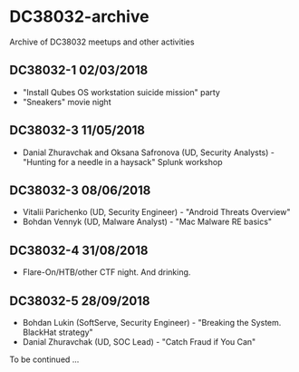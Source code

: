 # DC38032-archive
Archive of DC38032 meetups and other activities

## DC38032-1 02/03/2018
* "Install Qubes OS workstation suicide mission" party
* "Sneakers" movie night

## DC38032-3  11/05/2018
* Danial Zhuravchak and Oksana Safronova (UD, Security Analysts) - "Hunting for a needle in a haysack" Splunk workshop

## DC38032-3  08/06/2018
* Vitalii Parichenko (UD, Security Engineer) - "Android Threats Overview"
* Bohdan Vennyk (UD, Malware Analyst) - "Mac Malware RE basics"

## DC38032-4 31/08/2018
* Flare-On/HTB/other CTF night. And drinking. 

## DC38032-5 28/09/2018
* Bohdan Lukin (SoftServe, Security Engineer) - "Breaking the System. BlackHat strategy" 
* Danial Zhuravchak (UD, SOC Lead) - "Catch Fraud if You Can" 

To be continued ...
